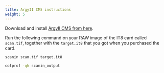 ```yaml
---
title: ArgyII CMS instructions
weight: 5
---
```


Download and install [ArgyII CMS from here][1].

Run the following command on your RAW image of the IT8 card called `scan.tif`, together with the `target.it8` that you got when you purchased the card.

```bash
scanin scan.tif target.it8

colprof -qh scanin_output
```

[1]: https://www.argyllcms.com/